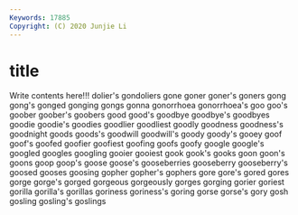 ```yaml
---
Keywords: 17885
Copyright: (C) 2020 Junjie Li
---
```


# title

Write contents here!!!
dolier's 
gondoliers 
gone 
goner 
goner's 
goners 
gong 
gong's 
gonged
gonging 
gongs 
gonna 
gonorrhoea 
gonorrhoea's 
goo 
goo's 
goober 
goober's 
goobers
good 
good's 
goodbye 
goodbye's 
goodbyes 
goodie 
goodie's 
goodies 
goodlier 
goodliest
goodly 
goodness 
goodness's 
goodnight 
goods 
goods's 
goodwill 
goodwill's 
goody 
goody's
gooey 
goof 
goof's 
goofed 
goofier 
goofiest 
goofing 
goofs 
goofy 
google
google's 
googled 
googles 
googling 
gooier 
gooiest 
gook 
gook's 
gooks 
goon
goon's 
goons 
goop 
goop's 
goose 
goose's 
gooseberries 
gooseberry 
gooseberry's 
goosed
gooses 
goosing 
gopher 
gopher's 
gophers 
gore 
gore's 
gored 
gores 
gorge
gorge's 
gorged 
gorgeous 
gorgeously 
gorges 
gorging 
gorier 
goriest 
gorilla 
gorilla's
gorillas 
goriness 
goriness's 
goring 
gorse 
gorse's 
gory 
gosh 
gosling 
gosling's
goslings 
